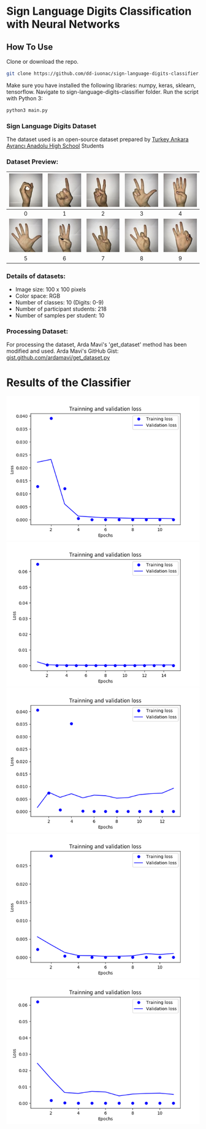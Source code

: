 # Sign Language Digits Classification with Neural Networks
## How To Use
Clone or download the repo.
```bash
git clone https://github.com/dd-iuonac/sign-language-digits-classifier.git
```
Make sure you have installed the following libraries: numpy, keras, sklearn, tensorflow.
Navigate to sign-language-digits-classifier folder. Run the script with Python 3:
```bash
python3 main.py
```
### Sign Language Digits Dataset
The dataset used is an open-source dataset prepared by [Turkey Ankara Ayrancı Anadolu High School](http://ayrancianadolu.meb.k12.tr) Students

### Dataset Preview:

|<img src="Examples/example_0.JPG">|<img src="Examples/example_1.JPG">|<img src="Examples/example_2.JPG">|<img src="Examples/example_3.JPG">|<img src="Examples/example_4.JPG">|
|:-:|:-:|:-:|:-:|:-:|
|0|1|2|3|4|
|<img src="Examples/example_5.JPG">|<img src="Examples/example_6.JPG">|<img src="Examples/example_7.JPG">|<img src="Examples/example_8.JPG">|<img src="Examples/example_9.JPG">|
|5|6|7|8|9|

### Details of datasets:
- Image size: 100 x 100 pixels
- Color space: RGB
- Number of classes: 10 (Digits: 0-9)
- Number of participant students: 218
- Number of samples per student: 10

### Processing Dataset:
For processing the dataset, Arda Mavi's 'get_dataset' method has been modified and used. 
Arda Mavi's GitHub Gist: [gist.github.com/ardamavi/get_dataset.py](https://gist.github.com/ardamavi/a7d06ff8a315308771c70006cf494d69)

# Results of the Classifier

<img src="Results/Figure1.png">
<img src="Results/Figure2.png">
<img src="Results/Figure3.png">
<img src="Results/Figure4.png">
<img src="Results/Figure5.png">